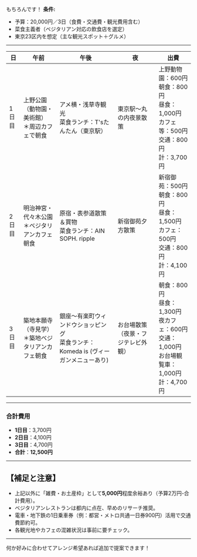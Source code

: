 もちろんです！
**条件:**

* 予算：20,000円／3日（食費・交通費・観光費用含む）
* 菜食主義者（ベジタリアン対応の飲食店を選定）
* 東京23区内を想定（主な観光スポット＋グルメ）

---

| 日   | 午前                           | 午後                                                 | 夜                 | 出費                                                                          |
| --- | ---------------------------- | -------------------------------------------------- | ----------------- | --------------------------------------------------------------------------- |
| 1日目 | 上野公園（動物園・美術館）<br>＊周辺カフェで朝食   | アメ横・浅草寺観光<br>菜食ランチ：T'sたんたん（東京駅）                    | 東京駅〜丸の内夜景散策       | 上野動物園：600円<br>朝食：800円<br>昼食：1,000円<br>カフェ等：500円<br>交通：800円<br>計：3,700円      |
| 2日目 | 明治神宮・代々木公園<br>＊ベジタリアンカフェ朝食   | 原宿・表参道散策＆買物<br>菜食ランチ：AIN SOPH. ripple              | 新宿御苑夕方散策          | 新宿御苑：500円<br>朝食：800円<br>昼食：1,500円<br>カフェ：500円<br>交通：800円<br>計：4,100円        |
| 3日目 | 築地本願寺（寺見学）<br>＊築地ベジタリアンカフェ朝食 | 銀座〜有楽町ウィンドウショッピング<br>菜食ランチ：Komeda is (ヴィーガンメニューあり) | お台場散策（夜景・フジテレビ外観） | 朝食：800円<br>昼食：1,300円<br>夜カフェ：600円<br>交通：1,000円<br>お台場観覧車：1,000円<br>計：4,700円 |

---

### 合計費用

* **1日目**：3,700円
* **2日目**：4,100円
* **3日目**：4,700円
* **合計**：**12,500円**

---

## 【補足と注意】

* 上記以外に「雑費・お土産枠」として**5,000円**程度余裕あり（予算2万円-合計費用）。
* ベジタリアンレストランは都内に点在、早めのリサーチ推奨。
* 電車・地下鉄の1日乗車券（例：都営・メトロ共通一日券900円）活用で交通費節約可。
* 各観光地やカフェの混雑状況は事前に要チェック。

---

何か好みに合わせてアレンジ希望あれば追加で提案できます！
